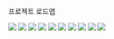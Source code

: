 <!DOCTYPE html>
<html lang="en">
<head>
    <meta charset="UTF-8">
    <meta http-equiv="X-UA-Compatible" content="IE=edge">
    <meta name="viewport" content="width=device-width, initial-scale=1.0">
</head>
<body>
    <p>프로젝트 로드맵</p>
    <img src="https://github.com/Sugyeong97/JavaMall/blob/master/pic/10.PNG">
    <img src="https://github.com/Sugyeong97/JavaMall/blob/master/pic/1.PNG">
    <img src="https://github.com/Sugyeong97/JavaMall/blob/master/pic/2.PNG">
    <img src="https://github.com/Sugyeong97/JavaMall/blob/master/pic/3.PNG">
    <img src="https://github.com/Sugyeong97/JavaMall/blob/master/pic/4.PNG">
    <img src="https://github.com/Sugyeong97/JavaMall/blob/master/pic/5.PNG">
    <img src="https://github.com/Sugyeong97/JavaMall/blob/master/pic/6.PNG">
    <img src="https://github.com/Sugyeong97/JavaMall/blob/master/pic/7.PNG">
    <img src="https://github.com/Sugyeong97/JavaMall/blob/master/pic/8.PNG">
    <img src="https://github.com/Sugyeong97/JavaMall/blob/master/pic/9.PNG">
</body>
</html>
